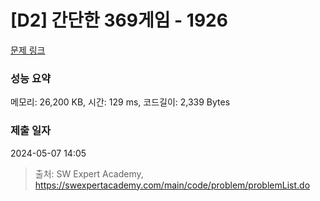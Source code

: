 # [D2] 간단한 369게임 - 1926 

[문제 링크](https://swexpertacademy.com/main/code/problem/problemDetail.do?contestProbId=AV5PTeo6AHUDFAUq) 

### 성능 요약

메모리: 26,200 KB, 시간: 129 ms, 코드길이: 2,339 Bytes

### 제출 일자

2024-05-07 14:05



> 출처: SW Expert Academy, https://swexpertacademy.com/main/code/problem/problemList.do